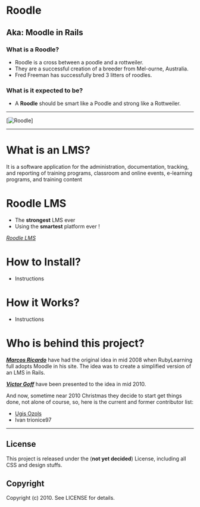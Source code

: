 # Roodle

## Aka: Moodle in Rails

### What is a Roodle?

* Roodle is a cross between a poodle and a rottweiler.
* They are a successful creation of a breeder from Mel-ourne, Australia.
* Fred Freeman has successfully bred 3 litters of roodles.

### What is it expected to be?

* A **Roodle** should be smart like a Poodle and strong like a Rottweiler.

---

[![Roodle][rdpic]]

---

# What is an LMS?

It is a software application for the administration, documentation, tracking,
and reporting of training programs, classroom and online events, e-learning
programs, and training content

# Roodle LMS

* The **strongest** LMS ever
* Using the **smartest** platform ever !

_[Roodle LMS][rl]_

# How to Install?

* Instructions

# How it Works?

* Instructions

# Who is behind this project?

_**[Marcos Ricardo][mr]**_ have had the original idea in mid 2008 when RubyLearning full adopts Moodle in his site.
The idea was to create a simplified version of an LMS in Rails.

_**[Victor Goff][vg]**_ have been presented to the idea in mid 2010.

And now, sometime near 2010 Christmas they decide to start get things done, not alone of course, so, here is the current and former contributor list:

* [Ugis Ozols][uo]
* Ivan trionice97


---

## License

This project is released under the (**not yet decided**) License, including all CSS and design stuffs.

## Copyright

Copyright (c) 2010. See LICENSE for details.

[rl]: http://roodle_lms-logo.jpg
[rdpic]: http://lh3.ggpht.com/_bDlczh6zCMQ/TQS4dA4GUAI/AAAAAAAAAto/JCWa9Kg3QUM/Roodle.jpg "Improve It"
[mr]: http://marcric.com
[vg]: http://vgoff.posterous.com/
[uo]: http://twitter.com/ugisozols